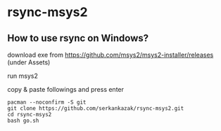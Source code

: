 # rsync-msys2

## How to use rsync on Windows?

download exe from https://github.com/msys2/msys2-installer/releases (under Assets)

run msys2

copy & paste followings and press enter
```
pacman --noconfirm -S git
git clone https://github.com/serkankazak/rsync-msys2.git
cd rsync-msys2
bash go.sh
```
